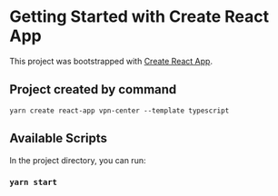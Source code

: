# Getting Started with Create React App

This project was bootstrapped with [Create React App](https://github.com/facebook/create-react-app).

## Project created by command 
```
yarn create react-app vpn-center --template typescript

```

## Available Scripts

In the project directory, you can run:

### `yarn start`

